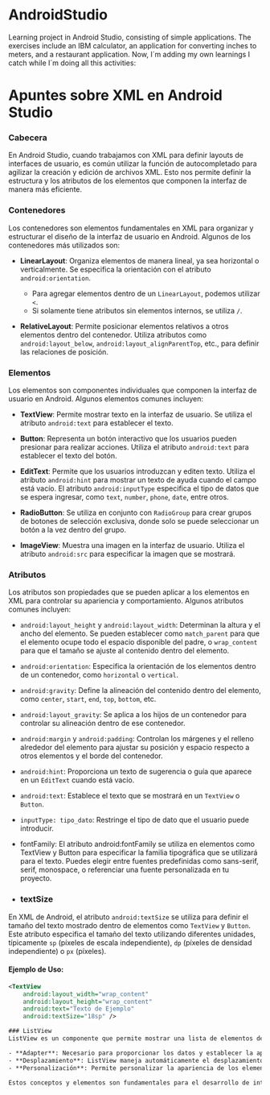 # AndroidStudio
Learning project in Android Studio, consisting of simple applications. The exercises include an IBM calculator, an application for converting inches to meters, and a restaurant application. Now, I´m adding my own learnings I catch while I´m doing all this activities:

# Apuntes sobre XML en Android Studio

### Cabecera
En Android Studio, cuando trabajamos con XML para definir layouts de interfaces de usuario, es común utilizar la función de autocompletado para agilizar la creación y edición de archivos XML. Esto nos permite definir la estructura y los atributos de los elementos que componen la interfaz de manera más eficiente.

### Contenedores
Los contenedores son elementos fundamentales en XML para organizar y estructurar el diseño de la interfaz de usuario en Android. Algunos de los contenedores más utilizados son:

- **LinearLayout**: Organiza elementos de manera lineal, ya sea horizontal o verticalmente. Se especifica la orientación con el atributo `android:orientation`.
  - Para agregar elementos dentro de un `LinearLayout`, podemos utilizar `<`.
  - Si solamente tiene atributos sin elementos internos, se utiliza `/`.

- **RelativeLayout**: Permite posicionar elementos relativos a otros elementos dentro del contenedor. Utiliza atributos como `android:layout_below`, `android:layout_alignParentTop`, etc., para definir las relaciones de posición.

### Elementos
Los elementos son componentes individuales que componen la interfaz de usuario en Android. Algunos elementos comunes incluyen:

- **TextView**: Permite mostrar texto en la interfaz de usuario. Se utiliza el atributo `android:text` para establecer el texto.
  
- **Button**: Representa un botón interactivo que los usuarios pueden presionar para realizar acciones. Utiliza el atributo `android:text` para establecer el texto del botón.
  
- **EditText**: Permite que los usuarios introduzcan y editen texto. Utiliza el atributo `android:hint` para mostrar un texto de ayuda cuando el campo está vacío. El atributo `android:inputType` especifica el tipo de datos que se espera ingresar, como `text`, `number`, `phone`, `date`, entre otros.

- **RadioButton**: Se utiliza en conjunto con `RadioGroup` para crear grupos de botones de selección exclusiva, donde solo se puede seleccionar un botón a la vez dentro del grupo.
  
- **ImageView**: Muestra una imagen en la interfaz de usuario. Utiliza el atributo `android:src` para especificar la imagen que se mostrará.

### Atributos
Los atributos son propiedades que se pueden aplicar a los elementos en XML para controlar su apariencia y comportamiento. Algunos atributos comunes incluyen:

- `android:layout_height` y `android:layout_width`: Determinan la altura y el ancho del elemento. Se pueden establecer como `match_parent` para que el elemento ocupe todo el espacio disponible del padre, o `wrap_content` para que el tamaño se ajuste al contenido dentro del elemento.
  
- `android:orientation`: Especifica la orientación de los elementos dentro de un contenedor, como `horizontal` o `vertical`.
  
- `android:gravity`: Define la alineación del contenido dentro del elemento, como `center`, `start`, `end`, `top`, `bottom`, etc.
  
- `android:layout_gravity`: Se aplica a los hijos de un contenedor para controlar su alineación dentro de ese contenedor.
  
- `android:margin` y `android:padding`: Controlan los márgenes y el relleno alrededor del elemento para ajustar su posición y espacio respecto a otros elementos y el borde del contenedor.
  
- `android:hint`: Proporciona un texto de sugerencia o guía que aparece en un `EditText` cuando está vacío.
  
- `android:text`: Establece el texto que se mostrará en un `TextView` o `Button`.
  
- `inputType: tipo_dato`: Restringe el tipo de dato que el usuario puede introducir.
  
- fontFamily: El atributo android:fontFamily se utiliza en elementos como TextView y Button para especificar la familia tipográfica que se utilizará para el texto. Puedes elegir entre fuentes predefinidas como sans-serif, serif, monospace, o referenciar una fuente personalizada en tu proyecto.

- ### textSize

En XML de Android, el atributo `android:textSize` se utiliza para definir el tamaño del texto mostrado dentro de elementos como `TextView` y `Button`. Este atributo especifica el tamaño del texto utilizando diferentes unidades, típicamente `sp` (píxeles de escala independiente), `dp` (píxeles de densidad independiente) o `px` (píxeles).

#### Ejemplo de Uso:

```xml
<TextView
    android:layout_width="wrap_content"
    android:layout_height="wrap_content"
    android:text="Texto de Ejemplo"
    android:textSize="18sp" />

### ListView
ListView es un componente que permite mostrar una lista de elementos desplazables en Android. Se utiliza junto con un adaptador para proporcionar los datos que se mostrarán en la lista. Algunos puntos clave sobre ListView incluyen:

- **Adapter**: Necesario para proporcionar los datos y establecer la apariencia de cada elemento en la lista.
- **Desplazamiento**: ListView maneja automáticamente el desplazamiento de la lista cuando hay muchos elementos para mostrar.
- **Personalización**: Permite personalizar la apariencia de los elementos de la lista mediante adaptadores personalizados y diseño de elementos de lista.

Estos conceptos y elementos son fundamentales para el desarrollo de interfaces de usuario en Android usando XML y proporcionan la base para crear aplicaciones visualmente atractivas y funcionales.
